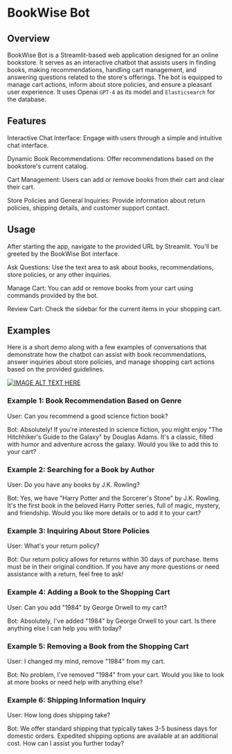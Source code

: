 # BookWise Bot

## Overview
BookWise Bot is a Streamlit-based web application designed for an online bookstore. It serves as an interactive chatbot that assists users in finding books, making recommendations, handling cart management, and answering questions related to the store's offerings. The bot is equipped to manage cart actions, inform about store policies, and ensure a pleasant user experience. It uses Openai `GPT-4` as its model and `Elasticsearch` for the database.

## Features
Interactive Chat Interface: Engage with users through a simple and intuitive chat interface.

Dynamic Book Recommendations: 
Offer recommendations based on the bookstore's current catalog.

Cart Management: 
Users can add or remove books from their cart and clear their cart.

Store Policies and General Inquiries: 
Provide information about return policies, shipping details, and customer support contact.

## Usage
After starting the app, navigate to the provided URL by Streamlit. You'll be greeted by the BookWise Bot interface.

Ask Questions: Use the text area to ask about books, recommendations, store policies, or any other inquiries.

Manage Cart: You can add or remove books from your cart using commands provided by the bot.

Review Cart: Check the sidebar for the current items in your shopping cart.

## Examples

Here is a short demo along with a few examples of conversations that demonstrate how the chatbot can assist with book recommendations, answer inquiries about store policies, and manage shopping cart actions based on the provided guidelines.


[![IMAGE ALT TEXT HERE](http://img.youtube.com/vi/dp3kBlBGFR8/0.jpg)](http://www.youtube.com/watch?v=dp3kBlBGFR8)


### Example 1: Book Recommendation Based on Genre
User: Can you recommend a good science fiction book?

Bot: Absolutely! If you're interested in science fiction, you might enjoy "The Hitchhiker's Guide to the Galaxy" by Douglas Adams. It's a classic, filled with humor and adventure across the galaxy. Would you like to add this to your cart?

### Example 2: Searching for a Book by Author
User: Do you have any books by J.K. Rowling?

Bot: Yes, we have "Harry Potter and the Sorcerer's Stone" by J.K. Rowling. It's the first book in the beloved Harry Potter series, full of magic, mystery, and friendship. Would you like more details or to add it to your cart?

### Example 3: Inquiring About Store Policies
User: What's your return policy?

Bot: Our return policy allows for returns within 30 days of purchase. Items must be in their original condition. If you have any more questions or need assistance with a return, feel free to ask!

### Example 4: Adding a Book to the Shopping Cart
User: Can you add "1984" by George Orwell to my cart?

Bot: Absolutely, I've added "1984" by George Orwell to your cart. Is there anything else I can help you with today?

### Example 5: Removing a Book from the Shopping Cart
User: I changed my mind, remove "1984" from my cart.

Bot: No problem, I've removed "1984" from your cart. Would you like to look at more books or need help with anything else?

### Example 6: Shipping Information Inquiry
User: How long does shipping take?

Bot: We offer standard shipping that typically takes 3-5 business days for domestic orders. Expedited shipping options are available at an additional cost. How can I assist you further today?
